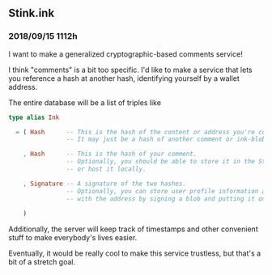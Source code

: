 
## Stink.ink

### 2018/09/15 1112h

I want to make a generalized cryptographic-based comments service!

I think "comments" is a bit too specific. I'd like to make a service that lets you reference a hash at another hash, identifying yourself by a wallet address.

The entire database will be a list of triples like 
```elm
type alias Ink 

  = ( Hash      -- This is the hash of the content or address you're commenting on.
                -- It may just be a hash of another comment or ink-blob!

    , Hash      -- This is the hash of your comment.
                -- Optionally, you should be able to store it in the Stink.ink DB, 
                -- or host it locally.

    , Signature -- A signature of the two hashes.
                -- Optionally, you can store user profile information associated 
                -- with the address by signing a blob and putting it on the Stink.ink servers.
                    
    )
```

Additionally, the server will keep track of timestamps and other convenient stuff to make everybody's lives easier.

Eventually, it would be really cool to make this service trustless, but that's a bit of a stretch goal.


